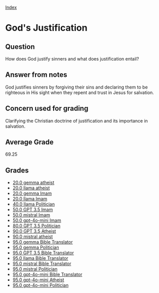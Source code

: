 
[Index](../../index.md)
# God's Justification
## Question
How does God justify sinners and what does justification entail?

## Answer from notes
God justifies sinners by forgiving their sins and declaring them to be righteous in His sight when they repent and trust in Jesus for salvation.

## Concern used for grading
Clarifying the Christian doctrine of justification and its importance in salvation.

## Average Grade
69.25

## Grades
 * [20.0 gemma atheist](../answers/gemma_atheist/God_s_Justification.md)
 * [20.0 llama atheist](../answers/llama_atheist/God_s_Justification.md)
 * [20.0 gemma Imam](../answers/gemma_Imam/God_s_Justification.md)
 * [20.0 llama Imam](../answers/llama_Imam/God_s_Justification.md)
 * [40.0 llama Politician](../answers/llama_Politician/God_s_Justification.md)
 * [50.0 GPT 3.5 Imam](../answers/GPT_3.5_Imam/God_s_Justification.md)
 * [50.0 mistral Imam](../answers/mistral_Imam/God_s_Justification.md)
 * [50.0 gpt-4o-mini Imam](../answers/gpt-4o-mini_Imam/God_s_Justification.md)
 * [80.0 GPT 3.5 Politician](../answers/GPT_3.5_Politician/God_s_Justification.md)
 * [90.0 GPT 3.5 Atheist](../answers/GPT_3.5_Atheist/God_s_Justification.md)
 * [90.0 mistral atheist](../answers/mistral_atheist/God_s_Justification.md)
 * [95.0 gemma Bible Translator](../answers/gemma_Bible_Translator/God_s_Justification.md)
 * [95.0 gemma Politician](../answers/gemma_Politician/God_s_Justification.md)
 * [95.0 GPT 3.5 Bible Translator](../answers/GPT_3.5_Bible_Translator/God_s_Justification.md)
 * [95.0 llama Bible Translator](../answers/llama_Bible_Translator/God_s_Justification.md)
 * [95.0 mistral Bible Translator](../answers/mistral_Bible_Translator/God_s_Justification.md)
 * [95.0 mistral Politician](../answers/mistral_Politician/God_s_Justification.md)
 * [95.0 gpt-4o-mini Bible Translator](../answers/gpt-4o-mini_Bible_Translator/God_s_Justification.md)
 * [95.0 gpt-4o-mini Atheist](../answers/gpt-4o-mini_Atheist/God_s_Justification.md)
 * [95.0 gpt-4o-mini Politician](../answers/gpt-4o-mini_Politician/God_s_Justification.md)
